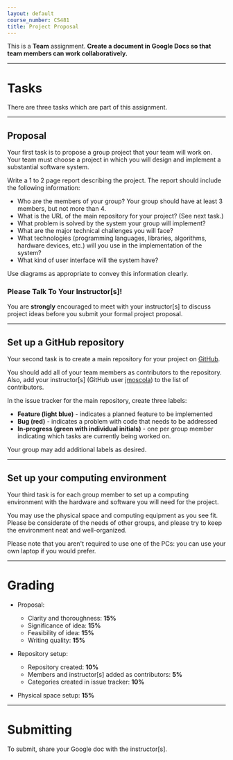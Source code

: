 ```yaml
---
layout: default
course_number: CS481
title: Project Proposal
---
```


This is a **Team** assignment. **Create a document in Google Docs so that team members can work collaboratively.**

--- --- --- --- --- --- --- --- --- --- --- --- --- --- --- --- --- --- --- --- --- --- --- ---



# Tasks

There are three tasks which are part of this assignment.

--- --- --- --- --- --- --- --- --- --- --- --- --- --- --- --- --- --- --- --- --- --- --- ---



## Proposal

Your first task is to propose a group project that your team will work on. Your team must choose a project in which you will design and implement a substantial software system.

Write a 1 to 2 page report describing the project. The report should include the following information:

-   Who are the members of your group? Your group should have at least 3 members, but not more than 4.
-   What is the URL of the main repository for your project?  (See next task.)
-   What problem is solved by the system your group will implement?
-   What are the major technical challenges you will face?
-   What technologies (programming languages, libraries, algorithms, hardware devices, etc.) will you use in the implementation of the system?
-   What kind of user interface will the system have?

Use diagrams as appropriate to convey this information clearly.

### Please Talk To Your Instructor[s]!

You are **strongly** encouraged to meet with your instructor[s] to discuss project ideas before you submit your formal project proposal.

--- --- --- --- --- --- --- --- --- --- --- --- --- --- --- --- --- --- --- --- --- --- --- ---



## Set up a GitHub repository

Your second task is to create a main repository for your project on [GitHub](https://github.com).

You should add all of your team members as contributors to the repository.  Also, add your instructor[s] (GitHub user [jmoscola](https://github.com/jmoscola)) to the list of contributors.

In the issue tracker for the main repository, create three labels:

-   **Feature (light blue)** - indicates a planned feature to be implemented
-   **Bug (red)** - indicates a problem with code that needs to be addressed
-   **In-progress (green with individual initials)** - one per group member indicating which tasks are currently being worked on.

Your group may add additional labels as desired.

--- --- --- --- --- --- --- --- --- --- --- --- --- --- --- --- --- --- --- --- --- --- --- ---



## Set up your computing environment

Your third task is for each group member to set up a computing environment with the hardware and software you will need for the project.

You may use the physical space and computing equipment as you see fit.  Please be considerate of the needs of other groups, and please try to keep the environment neat and well-organized.

Please note that you aren't required to use one of the PCs: you can use your own laptop if you would prefer.

--- --- --- --- --- --- --- --- --- --- --- --- --- --- --- --- --- --- --- --- --- --- --- ---



# Grading

* Proposal:

  - Clarity and thoroughness: **15%**
  - Significance of idea: **15%**
  - Feasibility of idea: **15%**
  - Writing quality: **15%**

* Repository setup:

  - Repository created: **10%**
  - Members and instructor[s] added as contributors: **5%**
  - Categories created in issue tracker: **10%**

* Physical space setup: **15%**

--- --- --- --- --- --- --- --- --- --- --- --- --- --- --- --- --- --- --- --- --- --- --- ---



# Submitting

To submit, share your Google doc with the instructor[s].
